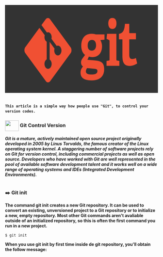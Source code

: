 <div align="center">
  <img src="https://github.com/Mateus20Barros/Git/blob/main/assets/git_logo.png" height="290px" width="100%">
</div> <br>

__``This article is a simple way how people use "Git", to control your version codes.``__

### <img src="https://cdn.jsdelivr.net/gh/devicons/devicon/icons/git/git-original.svg" width="45" height="35" align="center"/> Git Control Version <br>

___Git is a mature, actively maintained open source project originally developed in 2005 by Linus Torvalds, 
the famous creator of the Linux operating system kernel. A staggering number of software projects rely on Git for version control, 
including commercial projects as well as open source. Developers who have worked with Git are well represented in the pool of 
available software development talent and it works well on a wide range of operating systems and IDEs (Integrated Development Environments).___ <br></br>

### :black_nib: Git init <br>

__The command git init creates a new Git repository. It can be used to convert an existing, unversioned project to a Git repository or to initialize a new,
empty repository. Most other Git commands aren't avaliable outside of an initialized repository, so this is often the first command you run in a new project.__ </br>

```bash 
$ git init
```

__When you use git init by first time inside de git repository, you'll obtain the follow message:__

